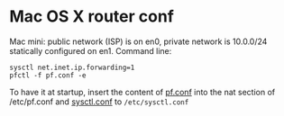 # Mac OS X router conf

Mac mini: public network (ISP) is on en0, private network is 10.0.0/24 statically configured on en1.
Command line:

```
sysctl net.inet.ip.forwarding=1
pfctl -f pf.conf -e
```

To have it at startup, insert the content of [pf.conf](pf.conf) into the nat section of /etc/pf.conf
and [sysctl.conf](sysctl.conf) to `/etc/sysctl.conf`
